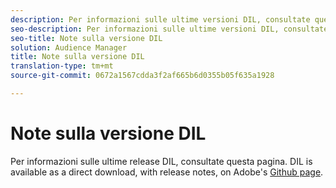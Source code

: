```yaml
---
description: Per informazioni sulle ultime versioni DIL, consultate questa pagina
seo-description: Per informazioni sulle ultime versioni DIL, consultate questa pagina
seo-title: Note sulla versione DIL
solution: Audience Manager
title: Note sulla versione DIL
translation-type: tm+mt
source-git-commit: 0672a1567cdda3f2af665b6d0355b05f635a1928

---
```



# Note sulla versione DIL

Per informazioni sulle ultime release DIL, consultate questa pagina. DIL is available as a direct download, with release notes, on Adobe's [Github page](https://github.com/Adobe-Marketing-Cloud/dil/releases).

